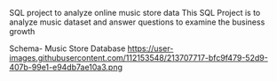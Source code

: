 SQL project to analyze online music store data This SQL Project is to analyze music dataset and answer questions to examine the business growth

Schema- Music Store Database
https://user-images.githubusercontent.com/112153548/213707717-bfc9f479-52d9-407b-99e1-e94db7ae10a3.png
